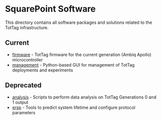SquarePoint Software
====================

This directory contains all software packages and solutions related to the TotTag infrastructure.

Current
-------

- [firmware](firmware/) - TotTag firmware for the current generation (Ambiq Apollo) microcontroller
- [management](management/) - Python-based GUI for management of TotTag deployments and experiments


Deprecated
----------

- [analysis](analysis/) - Scripts to perform data analysis on TotTag Generations 0 and 1 output
- [ersp](ersp/) - Tools to predict system lifetime and configure protocol parameters
